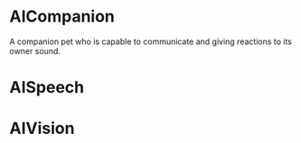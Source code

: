 # AICompanion
A companion pet who is capable to communicate and giving reactions to its owner sound.

# AISpeech

# AIVision
